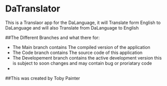 # DaTranslator
This is a Translaor app for the DaLanguage,
it will Translate form English to DaLanguage and will also Translate from DaLanguage to English

##The Different Branches and what there for: 
- The Main branch contains The compiled version of the application
- The Code branch contains The source code of this application 
- The Developement branch contains the active development version this is subject to soon changes and may contain bug or proriatary code
- 
##This was created by Toby Painter
